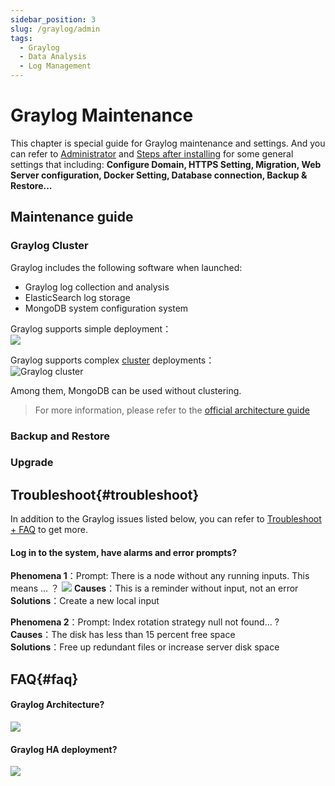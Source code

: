 ```yaml
---
sidebar_position: 3
slug: /graylog/admin
tags:
  - Graylog
  - Data Analysis
  - Log Management
---
```


# Graylog Maintenance

This chapter is special guide for Graylog maintenance and settings. And you can refer to [Administrator](../administrator) and [Steps after installing](../install/setup) for some general settings that including: **Configure Domain, HTTPS Setting, Migration, Web Server configuration, Docker Setting, Database connection, Backup & Restore...**  

## Maintenance guide

### Graylog Cluster

Graylog includes the following software when launched:

- Graylog log collection and analysis
- ElasticSearch log storage
- MongoDB system configuration system

Graylog supports simple deployment：  
![](https://libs.websoft9.com/Websoft9/DocsPicture/zh/graylog/graylog-minisetup-websoft9.png)

Graylog supports complex [cluster](https://docs.graylog.org/v1/docs/multinode-setup) deployments：  
![Graylog cluster](https://libs.websoft9.com/Websoft9/DocsPicture/zh/graylog/graylog-hasetup-websoft9.png)

Among them, MongoDB can be used without clustering.



> For more information, please refer to the [official architecture guide](https://www.slideshare.net/Graylog/graylog-engineering-design-your-architecture)

### Backup and Restore

### Upgrade

## Troubleshoot{#troubleshoot}

In addition to the Graylog issues listed below, you can refer to [Troubleshoot + FAQ](../troubleshoot) to get more.  

#### Log in to the system, have alarms and error prompts?

**Phenomena 1**：Prompt: There is a node without any running inputs. This means ... ？
![](https://libs.websoft9.com/Websoft9/DocsPicture/zh/graylog/graylog-nofiinput-websoft9.png)
**Causes**：This is a reminder without input, not an error
**Solutions**：Create a new local input

**Phenomena 2**：Prompt: Index rotation strategy null not found... ?  
**Causes**：The disk has less than 15 percent free space  
**Solutions**：Free up redundant files or increase server disk space

## FAQ{#faq}

#### Graylog Architecture?

![](https://libs.websoft9.com/Websoft9/DocsPicture/zh/graylog/graylog-arch-websoft9.png)

#### Graylog HA deployment?

![](https://libs.websoft9.com/Websoft9/DocsPicture/zh/graylog/architec_bigger_setup.png)